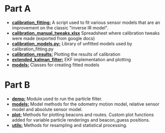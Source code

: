 # Part A
 - **[calibration_fitting:](part_a/calibration_fitting.py)** A script used to fit various sensor models that are an improvement on
the classic "inverse IR model".
 - **[calibration_manual_tweaks.xlsx](part_a/calibration_manual_tweaks.xlsx)** Spreadsheet where calibration tweaks were made (exported from google docs)
 - **[calibration_models.py:](part_a/calibration_models.py)** Library of unfitted models used by calibration_fitting.py
 - **[calibration_results:](part_a/calibration_results.py)** Plotting the results of calibration
 - **[extended_kalman_filter:](part_a/extended_kalman_filter.py)** EKF implementation and plotting
 - **[models:](part_a/models.py)** Classes for creating fitted models

# Part B
 - **[demo:](part_b/demo.py)** Module used to run the particle filter.
 - **[models:](part_b/models.py)** Model methods for the odometry motion model, relative sensor model and absolute sensor model.
 - **[plot:](part_b/plot.py)** Methods for plotting beacons and routes. Custom plot functions added for variable particle renderings and beacon_guess positions.
 - **[utils:](part_b/utils.py)** Methods for resampling and statistical processing. 

